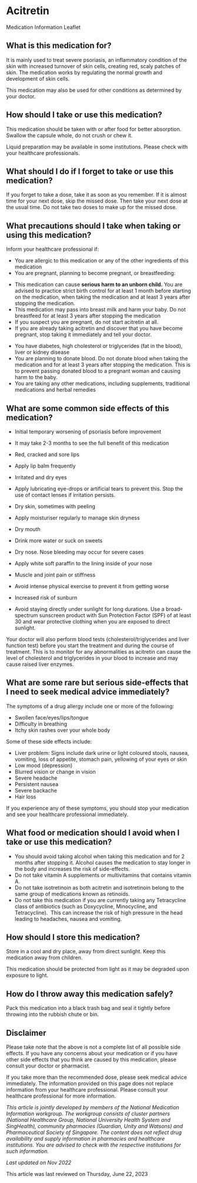# Acitretin

Medication Information Leaflet

What is this medication for?
----------------------------

It is mainly used to treat severe psoriasis, an inflammatory condition of the skin with increased turnover of skin cells, creating red, scaly patches of skin. The medication works by regulating the normal growth and development of skin cells.

This medication may also be used for other conditions as determined by your doctor.

How should I take or use this medication?
-----------------------------------------

This medication should be taken with or after food for better absorption.  Swallow the capsule whole, do not crush or chew it.

Liquid preparation may be available in some institutions. Please check with your healthcare professionals.

What should I do if I forget to take or use this medication?
------------------------------------------------------------

If you forget to take a dose, take it as soon as you remember. If it is almost time for your next dose, skip the missed dose. Then take your next dose at the usual time. Do not take two doses to make up for the missed dose.

What precautions should I take when taking or using this medication?
--------------------------------------------------------------------

Inform your healthcare professional if:

* You are allergic to this medication or any of the other ingredients of this medication
* You are pregnant, planning to become pregnant, or breastfeeding:

+ This medication can cause **serious harm to an unborn child.** You are advised to practice strict birth control for at least 1 month before starting on the medication, when taking the medication and at least 3 years after stopping the medication.
+ This medication may pass into breast milk and harm your baby. Do not breastfeed for at least 3 years after stopping the medication
+ If you suspect you are pregnant, do not start acitretin at all.
+ If you are already taking acitretin and discover that you have become pregnant, stop taking it immediately and tell your doctor.

* You have diabetes, high cholesterol or triglycerides (fat in the blood), liver or kidney disease
* You are planning to donate blood. Do not donate blood when taking the medication and for at least 3 years after stopping the medication. This is to prevent passing donated blood to a pregnant woman and causing harm to the baby.
* You are taking any other medications, including supplements, traditional medications and herbal remedies

What are some common side effects of this medication?
-----------------------------------------------------

* Initial temporary worsening of psoriasis before improvement

+ It may take 2-3 months to see the full benefit of this medication

* Red, cracked and sore lips

+ Apply lip balm frequently

* Irritated and dry eyes

+ Apply lubricating eye-drops or artificial tears to prevent this. Stop the use of contact lenses if irritation persists.

* Dry skin, sometimes with peeling

+ Apply moisturiser regularly to manage skin dryness

* Dry mouth

+ Drink more water or suck on sweets

* Dry nose. Nose bleeding may occur for severe cases

+ Apply white soft paraffin to the lining inside of your nose

* Muscle and joint pain or stiffness

+ Avoid intense physical exercise to prevent it from getting worse

* Increased risk of sunburn

+ Avoid staying directly under sunlight for long durations. Use a broad-spectrum sunscreen product with Sun Protection Factor (SPF) of at least 30 and wear protective clothing when you are exposed to direct sunlight.

Your doctor will also perform blood tests (cholesterol/triglycerides and liver function test) before you start the treatment and during the course of treatment. This is to monitor for any abnormalities as acitretin can cause the level of cholesterol and triglycerides in your blood to increase and may cause raised liver enzymes.

What are some rare but serious side-effects that I need to seek medical advice immediately?
-------------------------------------------------------------------------------------------

The symptoms of a drug allergy include one or more of the following:

* Swollen face/eyes/lips/tongue
* Difficulty in breathing
* Itchy skin rashes over your whole body

Some of these side effects include:

* Liver problem: Signs include dark urine or light coloured stools, nausea, vomiting, loss of appetite, stomach pain, yellowing of your eyes or skin
* Low mood (depression)
* Blurred vision or change in vision
* Severe headache
* Persistent nausea
* Severe backache
* Hair loss

If you experience any of these symptoms, you should stop your medication and see your healthcare professional immediately.

What food or medication should I avoid when I take or use this medication?
--------------------------------------------------------------------------

* You should avoid taking alcohol when taking this medication and for 2 months after stopping it. Alcohol causes the medication to stay longer in the body and increases the risk of side-effects.
* Do not take vitamin A supplements or multivitamins that contains vitamin A.
* Do not take isotretinoin as both acitretin and isotretinoin belong to the same group of medications known as retinoids.
* Do not take this medication if you are currently taking any Tetracycline class of antibiotics (such as Doxycycline, Minocycline, and Tetracycline).  This can increase the risk of high pressure in the head leading to headaches, nausea and vomiting.

How should I store this medication?
-----------------------------------

Store in a cool and dry place, away from direct sunlight. Keep this medication away from children.

This medication should be protected from light as it may be degraded upon exposure to light.

How do I throw away this medication safely?
-------------------------------------------

Pack this medication into a black trash bag and seal it tightly before throwing into the rubbish chute or bin.

Disclaimer
----------

Please take note that the above is not a complete list of all possible side effects. If you have any concerns about your medication or if you have other side effects that you think are caused by this medication, please consult your doctor or pharmacist.

If you take more than the recommended dose, please seek medical advice immediately. The information provided on this page does not replace information from your healthcare professional. Please consult your healthcare professional for more information.

*This article is jointly developed by members of the National Medication Information workgroup. The workgroup consists of cluster partners (National Healthcare Group, National University Health System and SingHealth), community pharmacies (Guardian, Unity and Watsons) and Pharmaceutical Society of Singapore. The content does not reflect drug availability and supply information in pharmacies and healthcare institutions. You are advised to check with the respective institutions for such information.*

*Last updated on Nov 2022*

  

This article was last reviewed on
Thursday, June 22, 2023